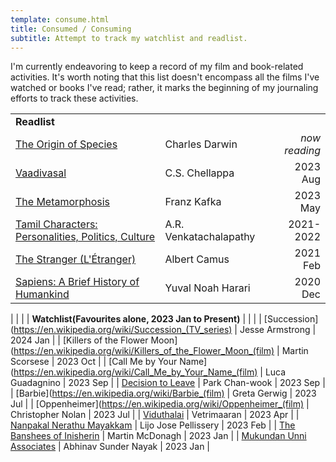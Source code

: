 ```yaml
---
template: consume.html
title: Consumed / Consuming
subtitle: Attempt to track my watchlist and readlist.
---
```


I'm currently endeavoring to keep a record of my film and book-related activities. It's worth noting that this list doesn't encompass all the films I've watched or books I've read; rather, it marks the beginning of my journaling efforts to track these activities.

| | | |
| :--- | --- | ---: |
| **Readlist** | | |
| [The Origin of Species](https://www.goodreads.com/book/show/1822439) | Charles Darwin | _now reading_ |
| [Vaadivasal](https://www.goodreads.com/book/show/15745474-vaadivaasal) | C.S. Chellappa | 2023 Aug |
| [The Metamorphosis](https://en.wikipedia.org/wiki/The_Metamorphosis) | Franz Kafka | 2023 May |
| [Tamil Characters: Personalities, Politics, Culture](https://www.goodreads.com/book/show/43600150-tamil-characters) | A.R. Venkatachalapathy | 2021-2022 |
| [The Stranger (L'Étranger) ](https://en.wikipedia.org/wiki/The_Stranger_(Camus_novel)) | Albert Camus | 2021 Feb |
| [Sapiens: A Brief History of Humankind ](https://en.wikipedia.org/wiki/Sapiens:_A_Brief_History_of_Humankind) | 	Yuval Noah Harari | 2020 Dec |
|
|
|
| **Watchlist(Favourites alone, 2023 Jan to Present)** | | |
| [Succession](https://en.wikipedia.org/wiki/Succession_(TV_series) | Jesse Armstrong | 2024 Jan |
| [Killers of the Flower Moon](https://en.wikipedia.org/wiki/Killers_of_the_Flower_Moon_(film) | Martin Scorsese | 2023 Oct |
| [Call Me by Your Name](https://en.wikipedia.org/wiki/Call_Me_by_Your_Name_(film) | Luca Guadagnino | 2023 Sep |
| [Decision to Leave](https://en.wikipedia.org/wiki/Decision_to_Leave) | Park Chan-wook | 2023 Sep |
| [Barbie](https://en.wikipedia.org/wiki/Barbie_(film) | Greta Gerwig | 2023 Jul |
| [Oppenheimer](https://en.wikipedia.org/wiki/Oppenheimer_(film) | Christopher Nolan | 2023 Jul |
| [Viduthalai](https://en.wikipedia.org/wiki/Viduthalai_Part_1) | Vetrimaaran | 2023 Apr |
| [Nanpakal Nerathu Mayakkam](https://en.wikipedia.org/wiki/Nanpakal_Nerathu_Mayakkam) | Lijo Jose Pellissery | 2023 Feb |
| [The Banshees of Inisherin](https://en.wikipedia.org/wiki/The_Banshees_of_Inisherin) | Martin McDonagh | 2023 Jan |
| [Mukundan Unni Associates](https://en.wikipedia.org/wiki/Mukundan_Unni_Associates) | 	Abhinav Sunder Nayak | 2023 Jan |
